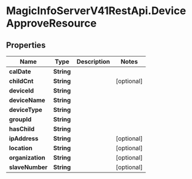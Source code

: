 # MagicInfoServerV41RestApi.DeviceApproveResource

## Properties
Name | Type | Description | Notes
------------ | ------------- | ------------- | -------------
**calDate** | **String** |  | 
**childCnt** | **String** |  | [optional] 
**deviceId** | **String** |  | 
**deviceName** | **String** |  | 
**deviceType** | **String** |  | 
**groupId** | **String** |  | 
**hasChild** | **String** |  | 
**ipAddress** | **String** |  | [optional] 
**location** | **String** |  | [optional] 
**organization** | **String** |  | [optional] 
**slaveNumber** | **String** |  | [optional] 


